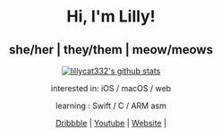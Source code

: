 <h1 align="center">Hi, I'm Lilly!</h1>
<h2 align="center">
  <p1>she/her</p1> | <p1>they/them</p1> | <p1>meow/meows</p1>
</h2>
<p align="center">
  <a href="https://github.com/lillycat332">
    <img src="https://github-readme-stats.vercel.app/api?username=lillycat332&hide_border=true&show_icons=true" alt="lillycat332's github stats">
  </a>
</p>
<p align="center">interested in: iOS / macOS / web </p>
<p align="center">learning : Swift / C / ARM asm </p>

<p align="center">
  <a href="https://dribbble.com/lillyfgsfds">Dribbble</a> | 
  <a href="https://www.youtube.com/channel/UCrrh8KuvEenremkNvCTZAPw">Youtube</a> | 
  <a href="https://7daysfree.xyz">Website</a> | 
 </p>
